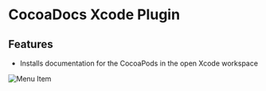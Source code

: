# CocoaDocs Xcode Plugin


## Features

- Installs documentation for the CocoaPods in the open Xcode workspace

![Menu Item](https://github.com/kattrali/cocoadocs-xcode-plugin/raw/master/menu.png)